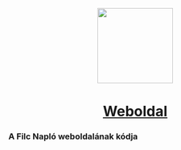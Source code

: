 <p align=center>
  <img src="assets/img/android-chrome-384x384.png" width=150>
  <h1 align=center><a href="https://filcnaplo.hu">Weboldal</a></h1>
</p>

### A Filc Napló weboldalának kódja
